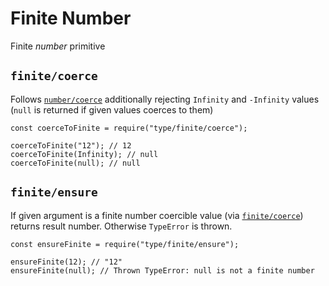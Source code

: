 Finite Number
=============

Finite *number* primitive

`finite/coerce`
---------------

Follows [`number/coerce`](number.md#numbercoerce) additionally rejecting `Infinity` and `-Infinity` values (`null` is returned if given values coerces to them)

    const coerceToFinite = require("type/finite/coerce");

    coerceToFinite("12"); // 12
    coerceToFinite(Infinity); // null
    coerceToFinite(null); // null

`finite/ensure`
---------------

If given argument is a finite number coercible value (via [`finite/coerce`](#finitecoerce)) returns result number. Otherwise `TypeError` is thrown.

    const ensureFinite = require("type/finite/ensure");

    ensureFinite(12); // "12"
    ensureFinite(null); // Thrown TypeError: null is not a finite number
